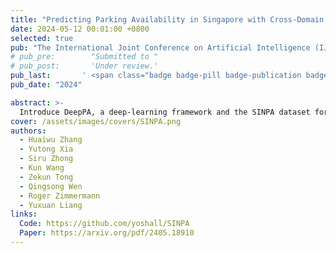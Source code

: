 ```yaml
---
title: "Predicting Parking Availability in Singapore with Cross-Domain Data: A New Dataset and A Data-Driven Approach"
date: 2024-05-12 00:01:00 +0800
selected: true
pub: "The International Joint Conference on Artificial Intelligence (IJCAI)"
# pub_pre:        "Submitted to "
# pub_post:       'Under review.'
pub_last:       ' <span class="badge badge-pill badge-publication badge-success">Spotlight</span>'
pub_date: "2024"

abstract: >-
  Introduce DeepPA, a deep-learning framework and the SINPA dataset for accurately predicting real-time parking availability across Singapore, outperforming existing models and supporting urban planning through a deployed web platform.
cover: /assets/images/covers/SINPA.png
authors:
  - Huaiwu Zhang
  - Yutong Xia
  - Siru Zhong
  - Kun Wang
  - Zekun Tong
  - Qingsong Wen
  - Roger Zimmermann
  - Yuxuan Liang
links:
  Code: https://github.com/yoshall/SINPA
  Paper: https://arxiv.org/pdf/2405.18910
---
```

